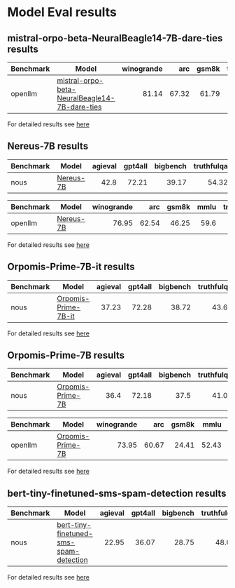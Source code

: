 # Model Eval results

## mistral-orpo-beta-NeuralBeagle14-7B-dare-ties results

|Benchmark|                                                           Model                                                            |winogrande| arc |gsm8k|truthfulqa|hellaswag|Average|
|---------|----------------------------------------------------------------------------------------------------------------------------|---------:|----:|----:|---------:|--------:|------:|
|openllm  |[mistral-orpo-beta-NeuralBeagle14-7B-dare-ties](https://huggingface.co/saucam/mistral-orpo-beta-NeuralBeagle14-7B-dare-ties)|     81.14|67.32|61.79|     54.17|    85.89|  70.06|



For detailed results see [here](saucam/mistral-orpo-beta-NeuralBeagle14-7B-dare-ties/README.md)

## Nereus-7B results

|Benchmark|                       Model                        |agieval|gpt4all|bigbench|truthfulqa|Average|
|---------|----------------------------------------------------|------:|------:|-------:|---------:|------:|
|nous     |[Nereus-7B](https://huggingface.co/saucam/Nereus-7B)|   42.8|  72.21|   39.17|     54.32|  52.12|


|Benchmark|                       Model                        |winogrande| arc |gsm8k|mmlu|truthfulqa|hellaswag|Average|
|---------|----------------------------------------------------|---------:|----:|----:|---:|---------:|--------:|------:|
|openllm  |[Nereus-7B](https://huggingface.co/saucam/Nereus-7B)|     76.95|62.54|46.25|59.6|     54.32|    83.23|  63.82|



For detailed results see [here](saucam/Nereus-7B/README.md)

## Orpomis-Prime-7B-it results

|Benchmark|                                 Model                                  |agieval|gpt4all|bigbench|truthfulqa|Average|
|---------|------------------------------------------------------------------------|------:|------:|-------:|---------:|------:|
|nous     |[Orpomis-Prime-7B-it](https://huggingface.co/saucam/Orpomis-Prime-7B-it)|  37.23|  72.28|   38.72|     43.68|  47.98|



For detailed results see [here](saucam/Orpomis-Prime-7B-it/README.md)

## Orpomis-Prime-7B results

|Benchmark|                              Model                               |agieval|gpt4all|bigbench|truthfulqa|Average|
|---------|------------------------------------------------------------------|------:|------:|-------:|---------:|------:|
|nous     |[Orpomis-Prime-7B](https://huggingface.co/saucam/Orpomis-Prime-7B)|   36.4|  72.18|    37.5|     41.02|  46.78|


|Benchmark|                              Model                               |winogrande| arc |gsm8k|mmlu |truthfulqa|hellaswag|Average|
|---------|------------------------------------------------------------------|---------:|----:|----:|----:|---------:|--------:|------:|
|openllm  |[Orpomis-Prime-7B](https://huggingface.co/saucam/Orpomis-Prime-7B)|     73.95|60.67|24.41|52.43|     41.02|    79.12|  55.27|



For detailed results see [here](saucam/Orpomis-Prime-7B/README.md)

## bert-tiny-finetuned-sms-spam-detection results

|Benchmark|                                                     Model                                                     |agieval|gpt4all|bigbench|truthfulqa|Average|
|---------|---------------------------------------------------------------------------------------------------------------|------:|------:|-------:|---------:|------:|
|nous     |[bert-tiny-finetuned-sms-spam-detection](https://huggingface.co/mrm8488/bert-tiny-finetuned-sms-spam-detection)|  22.95|  36.07|   28.75|     48.09|  33.97|



For detailed results see [here](mrm8488/bert-tiny-finetuned-sms-spam-detection/README.md)

